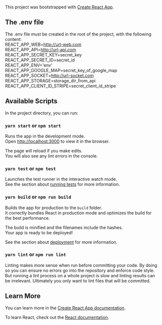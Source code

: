 This project was bootstrapped with [Create React App](https://github.com/facebook/create-react-app).

##  The .env file

The .env file must be created in the root of the project, with the following content:<br>
REACT_APP_WEB=http://url-web.com<br>
REACT_APP_API=http://url-api.com<br>
REACT_APP_SECRET_KEY=secret_key<br>
REACT_APP_SECRET_ID=secret_id<br>
REACT_APP_ENV='env'<br>
REACT_APP_GOOGLE_MAP=secret_key_of_google_map<br>
REACT_APP_SOCKET=http://url-socket.com<br>
REACT_APP_STORAGE=storage_dir_from_api<br>
REACT_APP_CLIENT_ID_STRIPE=secret_client_id_stripe

## Available Scripts

In the project directory, you can run:

### `yarn start` or `npm start`

Runs the app in the development mode.<br>
Open [http://localhost:3000](http://localhost:3000) to view it in the browser.

The page will reload if you make edits.<br>
You will also see any lint errors in the console.

### `yarn test` or `npm test`

Launches the test runner in the interactive watch mode.<br>
See the section about [running tests](https://facebook.github.io/create-react-app/docs/running-tests) for more information.

### `yarn build` or `npm run build`

Builds the app for production to the `build` folder.<br>
It correctly bundles React in production mode and optimizes the build for the best performance.

The build is minified and the filenames include the hashes.<br>
Your app is ready to be deployed!

See the section about [deployment](https://facebook.github.io/create-react-app/docs/deployment) for more information.

### `yarn lint` or `npm run lint`

Linting makes more sense when run before committing your code. By doing so you can ensure no errors go into the repository and enforce code
style. But running a lint process on a whole project is slow and linting results can be irrelevant. Ultimately you only want to lint files that will be committed. 

## Learn More

You can learn more in the [Create React App documentation](https://facebook.github.io/create-react-app/docs/getting-started).

To learn React, check out the [React documentation](https://reactjs.org/).
